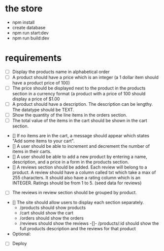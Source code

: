 # the store 

- npm install
- create database
- npm run start:dev
- npm run build:dev

# requirements

- [ ] Display the products name in alphabetical order
- [ ] A product should have a price which is an integer (a 1 dollar item should have a product price of 100)
- [ ] The price should be displayed next to the product in the products section in a currency format (a product with a price of 100 should display a price of $1.00
- [ ] A product should have a description. The description can be lengthy. The datatype should be TEXT.
- [ ] Show the quantity of the line items in the orders section.
- [ ] The total value of the items in the cart should be shown in the cart section.
- [] If no items are in the cart, a message should appear which states "Add some items to your cart".
- [] A user should be able to increment and decrement the number of items in their carts.
- [] A user should be able to add a new product by entering a name, description, and a price in a form in the products section.
- [] A reviews section should be added. Each review will belong to a product. A review should have a column called txt which take a max of 255 characters. It should also have a rating column which is an INTEGER. Ratings should be from 1 to 5. (seed data for reviews)
- [ ] The reviews in review section should be grouped by product.
- [] The site should allow users to display each section separately.
  - /products should show products
  - /cart should show the cart
  - /orders should show the orders
  - /reviews should show the reviews 
  -[]- /products/:id should show the full products description and the reviews for that product
- Optional:
- [ ] Deploy
